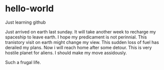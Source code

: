# hello-world
Just learning github

Just arrived on earth last sunday. It will take another week to recharge my spaceship to leave earth. I hope my predicament is not perinnial. This tranistory visit on earth might change my view. This sudden loss of fuel has derailed my plans. Now i will reach home after some detour. This is very hostile planet for aliens. I should make my move assidously.

Such a frugal life.
